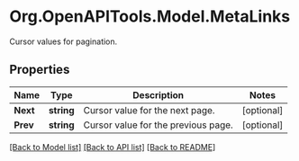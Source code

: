 # Org.OpenAPITools.Model.MetaLinks
Cursor values for pagination.

## Properties

Name | Type | Description | Notes
------------ | ------------- | ------------- | -------------
**Next** | **string** | Cursor value for the next page. | [optional] 
**Prev** | **string** | Cursor value for the previous page. | [optional] 

[[Back to Model list]](../README.md#documentation-for-models) [[Back to API list]](../README.md#documentation-for-api-endpoints) [[Back to README]](../README.md)

